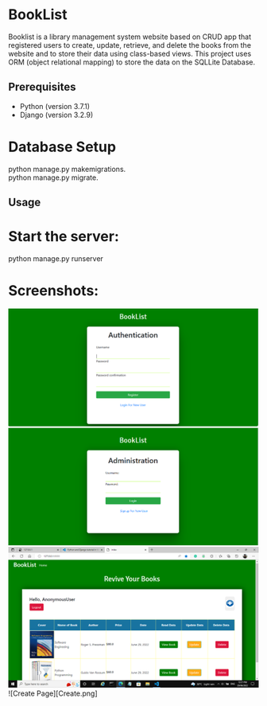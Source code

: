 # BookList
Booklist is a library management system website based on CRUD app that registered users to create, update, retrieve, and delete the books from the website and to store their data using class-based views. This project uses ORM (object relational mapping) to store the data on the SQLLite Database. 

## Prerequisites
   * Python (version 3.7.1)
   * Django (version 3.2.9)
   
# Database Setup
python manage.py makemigrations.
<br>
python manage.py migrate.

## Usage
# Start the server:
python manage.py runserver

# Screenshots:
![Registration Page](Registration.png )
<br>
![Login Page](Login.png)
<br>
![Home Page](Home.png)
<br>
![Create Page][Create.png]

